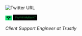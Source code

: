 ![Twitter URL](https://img.shields.io/twitter/url?style=social&url=https%3A%2F%2Ftwitter.com%2FJairMonteiro)

<p>
 <img  src="/Trustly-logo.png" width=4%">
 <img  src="/PWMBlogo3.png" width=15%;
       background-color: white>
        
</p>
                                        
*Client Support Engineer at Trustly*
